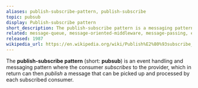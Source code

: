 ```yaml
---
aliases: publish-subscribe-pattern, publish-subscribe
topic: pubsub
display: Publish-subscribe pattern
short_description: The publish-subscribe pattern is a messaging pattern where the consumer subscribes to the provider.
related: message-queue, message-oriented-middleware, message-passing, event-bus, event-handlers, event-listener, message-bus, event-sourcing, observer-pattern, event-driven-programming
released: 1987
wikipedia_url: https://en.wikipedia.org/wiki/Publish%E2%80%93subscribe_pattern
---
```

The **publish-subscribe pattern** (short: **pubsub**) is an event handling and messaging pattern where the consumer _subscribes_ to the provider, which in return can then _publish_ a message that can be picked up and processed by each subscribed consumer.
